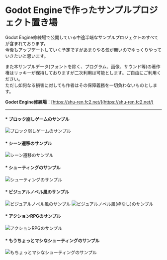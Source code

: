 # Godot Engineで作ったサンプルプロジェクト置き場

Godot Engine修練場で公開している中途半端なサンプルプロジェクトのすべてが含まれております。  
今後もアップデートしていく予定ですがあまりやる気が無いのでゆっくりやっていきたいと思います。

また本サンプルデータ(フォントを除く、プログラム、画像、サウンド等)の著作権はリッキーが保持しておりますが二次利用は可能とします。ご自由にご利用ください。  
ただし如何なる損害に対しても作者はその保障義務を一切負わないものとします。  

**Godot Engine修練場**：[https://shu-ren.fc2.net/](https://shu-ren.fc2.net/)  

----------------------------------------------------------
#### * ブロック崩しゲームのサンプル
![ブロック崩しゲームのサンプル](https://blog-imgs-147.fc2.com/i/6/z/i6zyr7er68b9/blockbreak.png)

#### * シーン遷移のサンプル  
![シーン遷移のサンプル](https://blog-imgs-138.fc2.com/i/6/z/i6zyr7er68b9/SceneMove.gif)  

#### * シューティングのサンプル  
![シューティングのサンプル](https://blog-imgs-138.fc2.com/i/6/z/i6zyr7er68b9/ShootingBase101.gif)  

#### * ビジュアルノベル風のサンプル  
![ビジュアルノベル風のサンプル](https://blog-imgs-138.fc2.com/i/6/z/i6zyr7er68b9/SampleNovelGame_v100.gif)
![ビジュアルノベル風(枠なし)のサンプル](https://blog-imgs-138.fc2.com/i/6/z/i6zyr7er68b9/SoundNovelGame_v101.gif)  

#### * アクションRPGのサンプル  
![アクションRPGのサンプル](https://blog-imgs-150.fc2.com/i/6/z/i6zyr7er68b9/ARPG.gif)  

#### * もうちょっとマシなシューティングのサンプル  
![もちょっとマシなシューティングのサンプル](https://blog-imgs-150.fc2.com/i/6/z/i6zyr7er68b9/TutorialSTG_STROKE.gif)  
